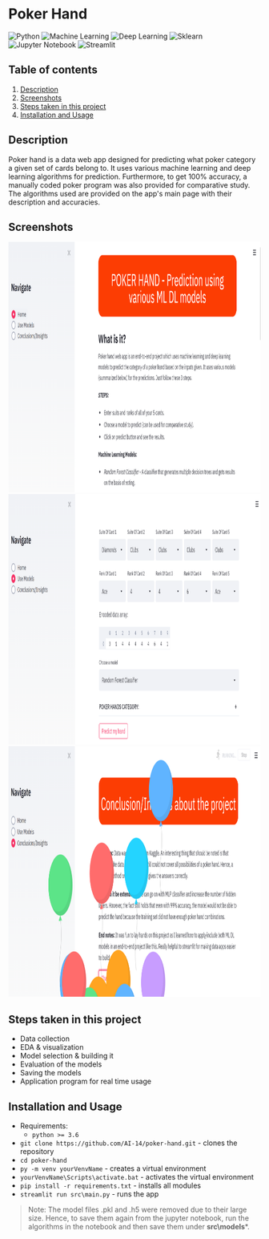 # Poker Hand
![Python](https://img.shields.io/badge/-Python-black?style=flat&logo=python)
![Machine Learning](https://img.shields.io/badge/-Machine%20Learning-566be8?style=flat)
![Deep Learning](https://img.shields.io/badge/-Deep%20Learning-366be8?style=flat)
![Sklearn](https://img.shields.io/badge/-Sklearn-1fb30e?style=flat)
![Jupyter Notebook](https://img.shields.io/badge/-Jupyter%20Notebook-black?style=flat&logo=jupyter)
![Streamlit](https://img.shields.io/badge/-Streamlit-f0806c?style=flat)

## Table of contents
1. [Description](#description)
2. [Screenshots](#screenshots)
3. [Steps taken in this project](#project-steps)
4. [Installation and Usage](#installation-usage)

## Description <a name="description"></a>
Poker hand is a data web app designed for predicting what poker category a given set of cards belong to. It uses various machine learning and deep learning algorithms for prediction. Furthermore, to get 100% accuracy, a manually coded poker program was also provided for comparative study. The algorithms used are provided on the app's main page with their description and accuracies.

## Screenshots <a name="screenshots"></a>
<img src="res//Pic1.png" width="800" height="500"/>
<br>
<img src="res//Pic2.png" width="800" height="500"/>
<br>
<img src="res//Pic3.png" width="800" height="500"/>

## Steps taken in this project <a name="project-steps"></a>
- Data collection
- EDA & visualization
- Model selection & building it
- Evaluation of the models
- Saving the models
- Application program for real time usage

## Installation and Usage <a name="installation-usage"></a> 
- Requirements:
   - `python >= 3.6`
- `git clone https://github.com/AI-14/poker-hand.git` - clones the repository
- `cd poker-hand`
- `py -m venv yourVenvName` - creates a virtual environment
- `yourVenvName\Scripts\activate.bat` - activates the virtual environment
- `pip install -r requirements.txt` - installs all modules
- `streamlit run src\main.py` - runs the app
> Note: The model files .pkl and .h5 were removed due to their large size. Hence, to save them again from the jupyter notebook, run the algorithms in the notebook and then save them under **src\models***.

